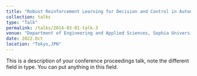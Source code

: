 ```yaml
---
title: "Robust Reinforcement Learning for Decision and Control in Autonomous Driving"
collection: talks
type: "Talk"
permalink: /talks/2014-03-01-talk-3
venue: "Department of Engineering and Applied Sciences, Sophia University"
date: 2022.Oct
location: "Tokyo,JPN"
---
```


This is a description of your conference proceedings talk, note the different field in type. You can put anything in this field.
